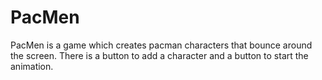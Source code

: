 # PacMen
PacMen is a game which creates pacman characters that bounce around the screen. There is a button to add a character and a button to start the animation.
